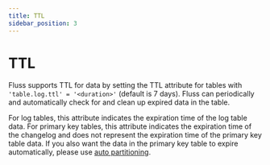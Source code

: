```yaml
---
title: TTL
sidebar_position: 3
---
```


# TTL

Fluss supports TTL for data by setting the TTL attribute for tables with `'table.log.ttl' = '<duration>'` (default is 7 days). Fluss can periodically and automatically check for and clean up expired data in the table.

For log tables, this attribute indicates the expiration time of the log table data.
For primary key tables, this attribute indicates the expiration time of the changelog and does not represent the expiration time of the primary key table data. If you also want the data in the primary key table to expire automatically, please use [auto partitioning](partitioning.md#auto-partitioning).
